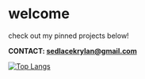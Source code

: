 <h1>welcome</h1>

<p>check out my pinned projects below!</p>

<b>CONTACT: sedlacekrylan@gmail.com</b>

[![Top Langs](https://github-readme-stats.vercel.app/api/top-langs/?username=rylansedlacek)](https://github.com/anuraghazra/github-readme-stats)


